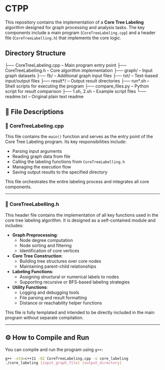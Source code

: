 # CTPP
This repository contains the implementation of a **Core Tree Labeling** algorithm designed for graph processing and analysis tasks. The key components include a main program (`CoreTreeLabeling.cpp`) and a header file (`CoreTreeLabelling.h`) that implements the core logic.

## Directory Structure
├── CoreTreeLabeling.cpp – Main program entry point
├── CoreTreeLabelling.h – Core algorithm implementation
├── graph/ – Input graph datasets
├── fb/ – Additional graph input files
├── txt/ – Text-based input/output files
├── result*/ – Output result directories
├── run*.sh – Shell scripts for executing the program
├── compare_files.py – Python script for result comparison
├── 1.sh, 2.sh – Example script files
└── readme.txt – Original plain text readme

## 📌 File Descriptions

### 🔹 CoreTreeLabeling.cpp

This file contains the `main()` function and serves as the entry point of the Core Tree Labeling program. Its key responsibilities include:

- Parsing input arguments
- Reading graph data from file
- Calling the labeling functions from `CoreTreeLabelling.h`
- Managing the execution flow
- Saving output results to the specified directory

This file orchestrates the entire labeling process and integrates all core components.

---

### 🔹 CoreTreeLabelling.h

This header file contains the implementation of all key functions used in the core tree labeling algorithm. It is designed as a self-contained module and includes:

- **Graph Preprocessing**:
  - Node degree computation
  - Node sorting and filtering
  - Identification of core vertices
- **Core Tree Construction**:
  - Building tree structures over core nodes
  - Maintaining parent-child relationships
- **Labeling Functions**:
  - Assigning structural or numerical labels to nodes
  - Supporting recursive or BFS-based labeling strategies
- **Utility Functions**:
  - Logging and debugging tools
  - File parsing and result formatting
  - Distance or reachability helper functions

This file is fully templated and intended to be directly included in the main program without separate compilation.

---

## ⚙️ How to Compile and Run

You can compile and run the program using `g++`:

```bash
g++ -std=c++11 -O2 CoreTreeLabeling.cpp -o core_labeling
./core_labeling [input_graph_file] [output_directory]
